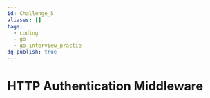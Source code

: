```yaml
---
id: Challenge_5
aliases: []
tags:
  - coding
  - go
  - go_interview_practie
dg-publish: true
---
```

# HTTP Authentication Middleware

